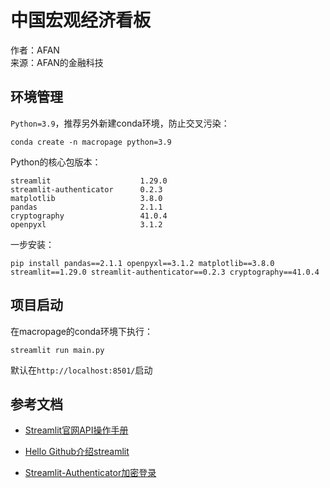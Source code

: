 # 中国宏观经济看板
 
作者：AFAN  
来源：AFAN的金融科技

## 环境管理

`Python=3.9`，推荐另外新建conda环境，防止交叉污染：

```
conda create -n macropage python=3.9
```

Python的核心包版本：

```
streamlit                    1.29.0
streamlit-authenticator      0.2.3
matplotlib                   3.8.0
pandas                       2.1.1
cryptography                 41.0.4
openpyxl                     3.1.2
```

一步安装：

```
pip install pandas==2.1.1 openpyxl==3.1.2 matplotlib==3.8.0 streamlit==1.29.0 streamlit-authenticator==0.2.3 cryptography==41.0.4
```


## 项目启动

在macropage的conda环境下执行：

```
streamlit run main.py
```

默认在`http://localhost:8501/`启动


## 参考文档

- [Streamlit官网API操作手册](https://docs.streamlit.io/library/api-reference)

- [Hello Github介绍streamlit](https://github.com/HelloGitHub-Team/Article/blob/master/contents/Python/Streamlit/content.md)

- [Streamlit-Authenticator加密登录](https://github.com/mkhorasani/Streamlit-Authenticator)
